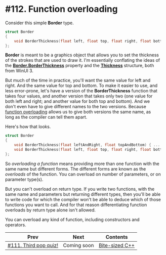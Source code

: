 # #112. Function overloading

Consider this simple **Border** type.

```cpp
struct Border
{
    void BorderThickness(float left, float top, float right, float bottom) { ... }
};
```

**Border** is meant to be a graphics object that allows you to set the thickness of the strokes that are used to draw it. I'm essentially conflating the ideas of the [**Border.BorderThickness**](https://docs.microsoft.com/windows/winui/api/microsoft.ui.xaml.controls.border.borderthickness) property and the [**Thickness**](https://docs.microsoft.com/windows/winui/api/microsoft.ui.xaml.thickness) structure, both from WinUI 3.

But much of the time in practice, you'll want the same value for left and right. And the same value for top and bottom. To make it easier to use, and less error-prone, let's have a version of the **BorderThickness** function that takes four values, and another version that takes only two (one value for both left and right; and another value for both top and bottom). And we don't even have to give different names to the two versions. Because [function overloading](https://docs.microsoft.com/cpp/cpp/function-overloading) allows us to give both versions the same name, as long as the compiler can tell them apart.

Here's how that looks.

```cpp
struct Border
{
    void BorderThickness(float leftAndRight, float topAndBottom) { ... }
    void BorderThickness(float left, float top, float right, float bottom) { ... }
};
```

So *overloading a function* means providing more than one function with the same name but different forms. The different forms are known as the *overloads* of the function. You can overload on number of parameters, or on parameter type(s).

But you can't overload on return type. If you write two functions, with the same name and parameters but returning different types, then you'll be able to write code for which the compiler won't be able to deduce which of those functions you want to call. And for that reason differentiating function overloads by return type alone isn't allowed.

You can overload any kind of function, including constructors and operators.

|Prev|Next|Contents|
|-|-|-|
|[#111. Third pop quiz!](111.md)|Coming soon|[Bite-sized C++](../README.md)|
